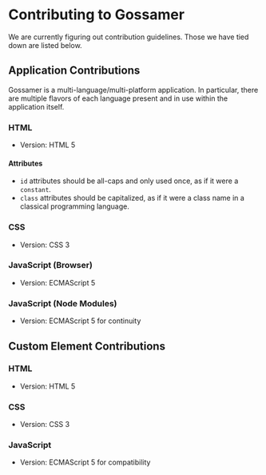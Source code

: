 # Contributing to Gossamer

We are currently figuring out contribution guidelines. Those we have tied down are listed below.

## Application Contributions

Gossamer is a multi-language/multi-platform application. In particular, there are multiple flavors of each language present and in use within the application itself.

### HTML

* Version: HTML 5

#### Attributes

* `id` attributes should be all-caps and only used once, as if it were a `constant`.
* `class` attributes should be capitalized, as if it were a class name in a classical programming language.

### CSS

* Version: CSS 3

### JavaScript (Browser)

* Version: ECMAScript 5

### JavaScript (Node Modules)

* Version: ECMAScript 5 for continuity

## Custom Element Contributions

### HTML

* Version: HTML 5

### CSS

* Version: CSS 3

### JavaScript

* Version: ECMAScript 5 for compatibility

